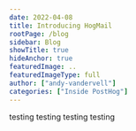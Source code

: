 ```yaml
---
date: 2022-04-08
title: Introducing HogMail
rootPage: /blog
sidebar: Blog
showTitle: true
hideAnchor: true
featuredImage: ..
featuredImageType: full
author: ["andy-vandervell"]
categories: ["Inside PostHog"]
---
```


testing testing
testing testing
